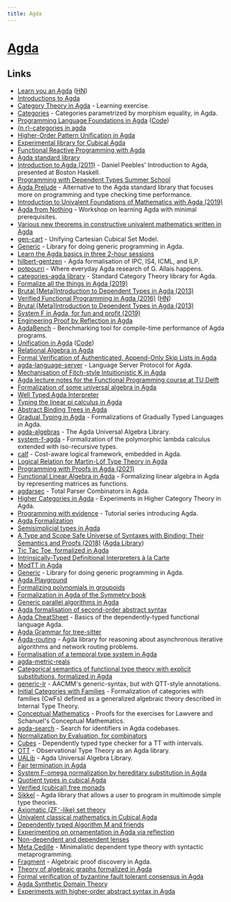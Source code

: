 ```yaml
---
title: Agda
---
```


# [Agda](https://github.com/agda/agda)

## Links

- [Learn you an Agda](http://learnyouanagda.liamoc.net/toc.html) ([HN](https://news.ycombinator.com/item?id=30344669))
- [Introductions to Agda](http://wiki.portal.chalmers.se/agda/pmwiki.php?n=Main.Othertutorials)
- [Category Theory in Agda](https://github.com/JLimperg/cats) - Learning exercise.
- [Categories](https://github.com/copumpkin/categories) - Categories parametrized by morphism equality, in Agda.
- [Programming Language Foundations in Agda](https://plfa.github.io/) ([Code](https://github.com/jsiek/B522-PL-Foundations))
- [(n,r)-categories in agda](https://github.com/freebroccolo/agda-nr-cats)
- [Higher-Order Pattern Unification in Agda](https://github.com/Saizan/miller)
- [Experimental library for Cubical Agda](https://github.com/agda/cubical)
- [Functional Reactive Programming with Agda](https://github.com/divipp/frp_agda)
- [Agda standard library](https://github.com/agda/agda-stdlib)
- [Introduction to Agda (2011)](https://www.youtube.com/watch?v=shXKb2MTkUc&list=PLB7F836675DCE009C) - Daniel Peebles' Introduction to Agda, presented at Boston Haskell.
- [Programming with Dependent Types Summer School](https://github.com/UlfNorell/agda-summer-school)
- [Agda Prelude](https://github.com/UlfNorell/agda-prelude) - Alternative to the Agda standard library that focuses more on programming and type checking time performance.
- [Introduction to Univalent Foundations of Mathematics with Agda (2019)](https://www.cs.bham.ac.uk/~mhe/HoTT-UF-in-Agda-Lecture-Notes/index.html)
- [Agda from Nothing](https://github.com/scott-fleischman/agda-from-nothing) - Workshop on learning Agda with minimal prerequisites.
- [Various new theorems in constructive univalent mathematics written in Agda](https://github.com/martinescardo/TypeTopology)
- [gen-cart](https://github.com/mortberg/gen-cart) - Unifying Cartesian Cubical Set Model.
- [Generic](https://github.com/effectfully/Generic) - Library for doing generic programming in Agda.
- [Learn the Agda basics in three 2-hour sessions](https://github.com/anuyts/agda-sessions)
- [hilbert-gentzen](https://github.com/mietek/hilbert-gentzen) - Agda formalisation of IPC, IS4, ICML, and ILP.
- [potpourri](https://github.com/gallais/potpourri) - Where everyday Agda research of G. Allais happens.
- [categories-agda library](https://github.com/agda/agda-categories) - Standard Category Theory library for Agda.
- [Formalize all the things in Agda (2019)](https://jesper.sikanda.be/posts/formalize-all-the-things.html)
- [Brutal [Meta]Introduction to Dependent Types in Agda (2013)](https://oxij.org/note/BrutalDepTypes/)
- [Verified Functional Programming in Agda (2016)](https://pdfs.semanticscholar.org/a5c2/444d3c977260dbbfc7c2eceea9bda2614e71.pdf) ([HN](https://news.ycombinator.com/item?id=22783645))
- [Brutal [Meta]Introduction to Dependent Types in Agda (2013)](https://oxij.org/note/BrutalDepTypes/)
- [System F in Agda, for fun and profit (2019)](http://jmchapman.io/papers/funandprofit.pdf)
- [Engineering Proof by Reflection in Agda](https://github.com/toothbrush/reflection-proofs)
- [AgdaBench](https://github.com/UlfNorell/agda-bench) - Benchmarking tool for compile-time performance of Agda programs.
- [Unification in Agda](https://htmlpreview.github.io/?https://github.com/effectfully/unification-in-agda/blob/master/UnificationInAgda.html) ([Code](https://github.com/effectfully/unification-in-agda))
- [Relational Algebra in Agda](https://github.com/sabauma/agda-relation-algebra)
- [Formal Verification of Authenticated, Append-Only Skip Lists in Agda](https://github.com/oracle/aaosl-agda)
- [agda-language-server](https://github.com/banacorn/agda-language-server) - Language Server Protocol for Agda.
- [Mechanisation of Fitch-style Intuitionistic K in Agda](https://github.com/nachivpn/k)
- [Agda lecture notes for the Functional Programming course at TU Delft](https://github.com/jespercockx/agda-lecture-notes)
- [Formalization of some universal algebra in Agda](https://github.com/andreasabel/universal-algebra)
- [Well Typed Agda Interpreter](https://github.com/sseefried/well-typed-agda-interpreter)
- [Typing the linear pi calculus in Agda](https://github.com/umazalakain/typing-linear-pi)
- [Abstract Binding Trees in Agda](https://github.com/jsiek/abstract-binding-trees)
- [Gradual Typing in Agda](https://github.com/jsiek/gradual-typing-in-agda) - Formalizations of Gradually Typed Languages in Agda.
- [agda-algebras](https://github.com/ualib/agda-algebras) - The Agda Universal Algebra Library.
- [system-f-agda](https://github.com/sstucki/system-f-agda) - Formalization of the polymorphic lambda calculus extended with iso-recursive types.
- [calf](https://github.com/jonsterling/agda-calf) - Cost-aware logical framework, embedded in Agda.
- [Logical Relation for Martin-Löf Type Theory in Agda](https://github.com/mr-ohman/logrel-mltt)
- [Programming with Proofs in Agda (2021)](https://www.youtube.com/watch?v=U5i2VQj5jPk)
- [Functional Linear Algebra in Agda](https://github.com/ryanorendorff/functional-linear-algebra) - Formalizing linear algebra in Agda by representing matrices as functions.
- [agdarsec](https://github.com/gallais/agdarsec) - Total Parser Combinators in Agda.
- [Higher Categories in Agda](https://github.com/TOTBWF/agda-higher-categories) - Experiments in Higher Category Theory in Agda.
- [Programming with evidence](https://github.com/umazalakain/agda-bcam) - Tutorial series introducing Agda.
- [Agda Formalization](https://github.com/glangmead/formalization)
- [Semisimplicial types in Agda](https://github.com/tcampion/Semisimplicial)
- [A Type and Scope Safe Universe of Syntaxes with Binding: Their Semantics and Proofs (2018)](https://gallais.github.io/pdf/icfp18.pdf) ([Agda Library](https://github.com/gallais/generic-syntax))
- [Tic Tac Toe, formalized in Agda](https://github.com/TOTBWF/agda-tic-tac-toe)
- [Intrinsically-Typed Definitional Interpreters à la Carte](https://github.com/casvdrest/composable-semantics)
- [ModTT in Agda](https://github.com/HarrisonGrodin/agda-modtt)
- [Generic](https://github.com/effectfully/Generic) - Library for doing generic programming in Agda.
- [Agda Playground](https://github.com/oisdk/agda-playground)
- [Formalizing polynomials in groupoids](https://github.com/smimram/fibred-polynomials)
- [Formalization in Agda of the Symmetry book](https://github.com/UniMath/SymmetryBookFormalization)
- [Generic parallel algorithms in Agda](https://github.com/conal/agda-generic-parallel)
- [Agda formalisation of second-order abstract syntax](https://github.com/DimaSamoz/agda-soas)
- [Agda CheatSheet](https://github.com/alhassy/AgdaCheatSheet) - Basics of the dependently-typed functional language Agda.
- [Agda Grammar for tree-sitter](https://github.com/tree-sitter/tree-sitter-agda)
- [Agda-routing](https://github.com/MatthewDaggitt/agda-routing) - Agda library for reasoning about asynchronous iterative algorithms and network routing problems.
- [Formalisation of a temporal type system in Agda](https://github.com/DimaSamoz/temporal-type-systems)
- [agda-metric-reals](https://github.com/bobatkey/agda-metric-reals)
- [Categorical semantics of functional type theory with explicit substitutions, formalized in Agda](https://github.com/elpinal/exsub-ccc)
- [generic-lr](https://github.com/laMudri/generic-lr) - AACMM's generic-syntax, but with QTT-style annotations.
- [Initial Categories with Families](https://github.com/superhaNds/cwfs) - Formalization of categories with families (CwFs) defined as a generalized algebraic theory described in Internal Type Theory.
- [Conceptual Mathematics](https://github.com/JonathanLorimer/conceptual-mathematics) - Proofs for the exercises for Lawvere and Schanuel's Conceptual Mathematics.
- [agda-search](https://github.com/plt-amy/agda-search) - Search for identifiers in Agda codebases.
- [Normalization by Evaluation, for combinators](https://github.com/Trebor-Huang/combinator-nbe)
- [Cubes](https://github.com/effectfully/Cubes) - Dependently typed type checker for a TT with intervals.
- [OTT](https://github.com/effectfully/OTT) - Observational Type Theory as an Agda library.
- [UALib](https://github.com/ualib/ualib.github.io) - Agda Universal Algebra Library.
- [Fair termination in Agda](https://github.com/boystrange/FairTermination)
- [System F-omega normalization by hereditary substitution in Agda](https://github.com/AndrasKovacs/system-f-omega)
- [Quotient types in cubical Agda](https://github.com/kcsmnt0/quotient)
- [Verified (cubical) free monads](https://github.com/mb64/cubical-free-monads)
- [Sikkel](https://github.com/JorisCeulemans/sikkel) - Agda library that allows a user to program in multimode simple type theories.
- [Axiomatic (ZF⁻-like) set theory](https://github.com/Borschemancer/axiomatic-sets)
- [Univalent classical mathematics in Cubical Agda](https://github.com/kangrongji/cubical-classics)
- [Dependently typed Algorithm M and friends](https://github.com/effectfully/STLC)
- [Experimenting on ornamentation in Agda via reflection](https://github.com/Zekt/Type-Embellishment)
- [Non-dependent and dependent lenses](https://github.com/nad/dependent-lenses)
- [Meta Cedille](https://github.com/WhatisRT/meta-cedille) - Minimalistic dependent type theory with syntactic metaprogramming.
- [Fragment](https://github.com/frex-project/agda-fragment) - Algebraic proof discovery in Agda.
- [Theory of algebraic graphs formalized in Agda](https://github.com/algebraic-graphs/agda)
- [Formal verification of byzantine fault tolerant consensus in Agda](https://github.com/oracle/bft-consensus-agda)
- [Agda Synthetic Domain Theory](https://github.com/jonsterling/agda-synthetic-domain-theory)
- [Experiments with higher-order abstract syntax in Agda](https://github.com/arthuraa/agda-hoas-playground)
